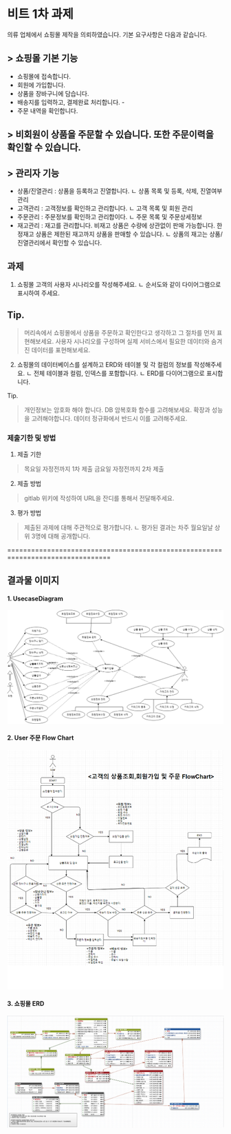 # 비트 1차 과제

의류 업체에서 쇼핑몰 제작을 의뢰하였습니다.
기본 요구사항은 다음과 같습니다.

## > 쇼핑몰 기본 기능
 - 쇼핑몰에 접속합니다.
 - 회원에 가입합니다.
 - 상품을 장바구니에 담습니다.
 - 배송지를 입력하고, 결제완료 처리합니다. - 
 - 주문 내역을 확인합니다.
## > 비회원이 상품을 주문할 수 있습니다. 또한 주문이력을 확인할 수 있습니다.

## > 관리자 기능
 - 상품/진열관리 : 상품을 등록하고 진열합니다.
   ㄴ 상품 목록 및 등록, 삭제, 진열여부 관리
 - 고객관리 : 고객정보를 확인하고 관리합니다.
   ㄴ 고객 목록 및 회원 관리
 - 주문관리 : 주문정보를 확인하고 관리합이다.
   ㄴ 주문 목록 및 주문상세정보
 - 재고관리 : 재고를 관리합니다. 비재고 상품은 수량에 상관없이 판매 가능합니다. 한정재고 상품은 제한된 재고까지 상품을 판매할 수 있습니다.
   ㄴ 상품의 재고는 상품/진열관리에서 확인할 수 있습니다.


## 과제
1. 쇼핑몰 고객의 사용자 시나리오를 작성해주세요.
 ㄴ 순서도와 같이 다이어그램으로 표시하여 주세요.

## Tip.
> 머리속에서 쇼핑몰에서 상품을 주문하고 확인한다고 생각하고 그 절차를 먼저 표현해보세요.
> 사용자 시나리오를 구성하며 실제 서비스에서 필요한 데이터와 숨겨진 데이터를 표현해보세요.

2. 쇼핑몰의 데이터베이스를 설계하고 ERD와 테이블 및 각 컬럼의 정보를 작성해주세요.
 ㄴ 전체 테이블과 컬럼, 인덱스를 포함합니다.
 ㄴ ERD를 다이어그램으로 표시합니다.

Tip.
> 개인정보는 암호화 해야 합니다. DB 암복호화 함수를 고려해보세요.
> 확장과 성능을 고려해야합니다. 데이터 정규화에서 반드시 이를 고려해주세요.


### 제출기한 및 방법

1. 제출 기한
> 목요일 자정전까지 1차 제출
> 금요일 자정전까지 2차 제출

2. 제출 방법
> gitlab 위키에 작성하여 URL을 잔디를 통해서 전달해주세요.

3. 평가 방법
> 제출된 과제에 대해 주관적으로 평가합니다.
 ㄴ 평가된 결과는 차주 월요일날 상위 3명에 대해 공개합니다.

================================================================================
 ## 결과물 이미지
 #### 1. UsecaseDiagram
 <img src="images/UseCaseDiagram.png">

 #### 2. User 주문 Flow Chart
 <img src="images/UserFlowChart.png">

 #### 3. 쇼핑몰 ERD
 <img src="images/mall_erd.png">
 
